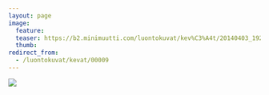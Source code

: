 ```yaml
---
layout: page
image:
  feature:
  teaser: https://b2.minimuutti.com/luontokuvat/kev%C3%A4t/20140403_192432-245px.jpg
  thumb:
redirect_from:
  - /luontokuvat/kevat/00009
---
```


![](https://b2.minimuutti.com/luontokuvat/kev%C3%A4t/20140403_192432-800px.jpg)

